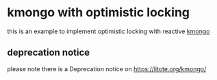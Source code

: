 # kmongo with optimistic locking

this is an example to implement optimistic locking with reactive [kmongo](https://github.com/Litote/kmongo)

## deprecation notice

please note there is a Deprecation notice on https://litote.org/kmongo/
